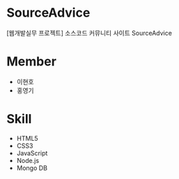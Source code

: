 # SourceAdvice
[웹개발실무 프로젝트] 소스코드 커뮤니티 사이트 SourceAdvice

# Member
- 이현호
- 홍영기

# Skill
- HTML5
- CSS3
- JavaScript
- Node.js
- Mongo DB
